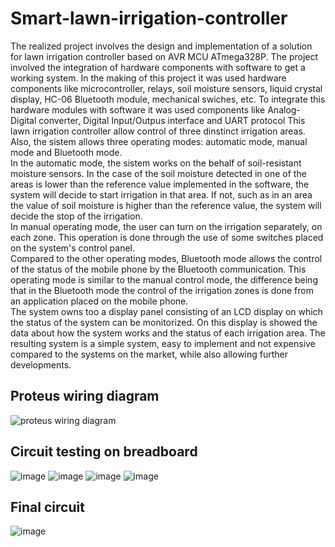 # Smart-lawn-irrigation-controller
The realized project involves the design and implementation of a solution for lawn irrigation
controller based on AVR MCU ATmega328P. The project involved the integration of
hardware components with software to get a working system. In the making of this project it was
used hardware components like microcontroller, relays, soil moisture sensors, liquid crystal display, HC-06 Bluetooth module,
mechanical swiches, etc. To integrate this hardware modules with software it was used
components like Analog-Digital converter, Digital Input/Outpus interface and UART protocol
  This lawn irrigation controller allow control of three dinstinct irrigation areas. Also, the sistem allows three operating modes: automatic mode, manual mode and Bluetooth mode.   
   In the automatic mode, the sistem works on the behalf of soil-resistant moisture sensors. In the case of the soil moisture detected in one of the areas is lower than the reference value implemented in the software, the system will decide to start irrigation in that area. If not, such as in an area the value of soil moisture is higher than the reference value, the system will decide the stop of the irrigation.  
   In manual operating mode, the user can turn on the irrigation separately, on each zone. This   operation is done through the use of some switches placed on the system's control panel.   
   Compared to the other operating modes, Bluetooth mode allows the control of the status of the mobile phone by the Bluetooth communication. This operating mode is similar to the manual control mode, the difference being that in the Bluetooth mode the control of the irrigation zones is done from an application placed on the mobile phone.   
   The system owns too a display panel consisting of an LCD display on which the status of the system can be monitorized. On this display is showed the data about how the system works and the status of each irrigation area. The resulting system is a simple system, easy to implement and not expensive compared to the systems on the market, while also allowing further developments. 
## Proteus wiring diagram
![proteus wiring diagram](https://user-images.githubusercontent.com/57752680/198001166-ea8e64c5-f652-4f0e-bcec-6045b21ec465.png)
## Circuit testing on breadboard
![image](https://user-images.githubusercontent.com/57752680/198001465-d1467dd4-6809-41f6-8475-00ed25baeec1.png)
![image](https://user-images.githubusercontent.com/57752680/198001555-50d15205-0c33-4ad5-876c-0cdae77f8548.png)
![image](https://user-images.githubusercontent.com/57752680/198001580-611a0015-c424-46a6-bf8c-8f03954a0a4f.png)
![image](https://user-images.githubusercontent.com/57752680/198001596-0a27e209-8ede-47f6-a5b7-d44a00e4a036.png)
## Final circuit
![image](https://user-images.githubusercontent.com/57752680/198001646-89ee3547-a2d2-4cd7-a2f7-1c4d2fe1b82a.png)

